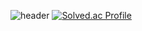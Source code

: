 ![header](https://capsule-render.vercel.app/api?type=wave&color=auto&height=300&section=header&text=HELLO%20younghon&fontSize=90)
[![Solved.ac Profile](http://mazassumnida.wtf/api/v2/generate_badge?boj=k7580778)](https://solved.ac/k7580778/)

<!--
**soul0908/soul0908** is a ✨ _special_ ✨ repository because its `README.md` (this file) appears on your GitHub profile.

Here are some ideas to get you started:

- 🔭 I’m currently working on ...
- 🌱 I’m currently learning ...
- 👯 I’m looking to collaborate on ...
- 🤔 I’m looking for help with ...
- 💬 Ask me about ...
- 📫 How to reach me: ...
- 😄 Pronouns: ...
- ⚡ Fun fact: ...
-->
